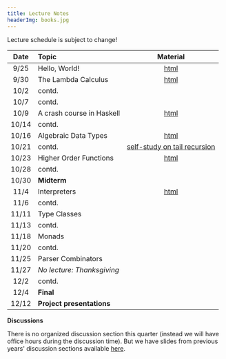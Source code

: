 ```yaml
---
title: Lecture Notes
headerImg: books.jpg
---
```


Lecture schedule is subject to change!

| Date       | Topic                           | Material                  |
|:----------:|:--------------------------------|:-------------------------:|
| 9/25       | Hello, World!                   | [html][lec0]              |
| 9/30       | The Lambda Calculus             | [html][lec1]              |
| 10/2       | contd.                          |                           |
| 10/7       | contd.                          |                           |
| 10/9       | A crash course in Haskell       | [html][lec2]              |
| 10/14      | contd.                          |                           |
| 10/16      | Algebraic Data Types            | [html][lec3]              |
| 10/21      | contd.                          | [self-study on tail recursion][tailrec]|
| 10/23      | Higher Order Functions          | [html][lec4]              |
| 10/28      | contd.                          |                           |
| 10/30      | **Midterm**                     |                           |
| 11/4       | Interpreters                    | [html][lec5]              |
| 11/6       | contd.                          |                           |
| 11/11      | Type Classes                    |                           |
| 11/13      | contd.                          |                           |
| 11/18      | Monads                          |                           |
| 11/20      | contd.                          |                           |
| 11/25      | Parser Combinators              |                           |
| 11/27      | *No lecture: Thanksgiving*      |                           |
| 12/2       | contd.                          |                           |
| 12/4       | **Final**                       |                           |
| 12/12      | **Project presentations**       |                           |



**Discussions**

There is no organized discussion section this quarter (instead we will have office hours during the discussion time).
But we have slides from previous years' discussion sections available [here](https://drive.google.com/drive/folders/19tf2PcwbijZjTaziPZ_og-cdWHJuag1M?usp=sharing).

[lec0]: lectures/00-hello.html
[lec1]: lectures/01-lambda.html
[lec2]: lectures/02-haskell.html
[lec3]: lectures/03-datatypes.html
[lec4]: lectures/04-hof.html
[lec5]: lectures/05-closure.html
[lec6]: lectures/07-classes.html
[lec7]: lectures/08-monads.html
[lec8]: lectures/09-parsers.html
[tailrec]: lectures/03-tailrec.html
[soundness]: lectures/soundness.html
[mock-final]: https://github.com/cse130-assignments/mock-final

[parsing]: https://github.com/cse130-assignments/arith
[elsa]: https://github.com/ucsd-progsys/elsa

